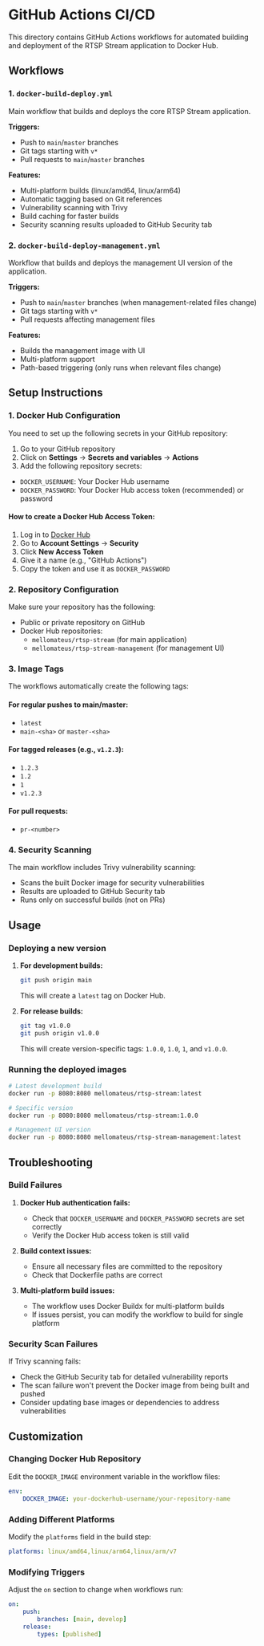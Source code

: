 # GitHub Actions CI/CD

This directory contains GitHub Actions workflows for automated building and deployment of the RTSP Stream application to Docker Hub.

## Workflows

### 1. `docker-build-deploy.yml`

Main workflow that builds and deploys the core RTSP Stream application.

**Triggers:**

-   Push to `main`/`master` branches
-   Git tags starting with `v*`
-   Pull requests to `main`/`master` branches

**Features:**

-   Multi-platform builds (linux/amd64, linux/arm64)
-   Automatic tagging based on Git references
-   Vulnerability scanning with Trivy
-   Build caching for faster builds
-   Security scanning results uploaded to GitHub Security tab

### 2. `docker-build-deploy-management.yml`

Workflow that builds and deploys the management UI version of the application.

**Triggers:**

-   Push to `main`/`master` branches (when management-related files change)
-   Git tags starting with `v*`
-   Pull requests affecting management files

**Features:**

-   Builds the management image with UI
-   Multi-platform support
-   Path-based triggering (only runs when relevant files change)

## Setup Instructions

### 1. Docker Hub Configuration

You need to set up the following secrets in your GitHub repository:

1. Go to your GitHub repository
2. Click on **Settings** → **Secrets and variables** → **Actions**
3. Add the following repository secrets:

-   `DOCKER_USERNAME`: Your Docker Hub username
-   `DOCKER_PASSWORD`: Your Docker Hub access token (recommended) or password

#### How to create a Docker Hub Access Token:

1. Log in to [Docker Hub](https://hub.docker.com)
2. Go to **Account Settings** → **Security**
3. Click **New Access Token**
4. Give it a name (e.g., "GitHub Actions")
5. Copy the token and use it as `DOCKER_PASSWORD`

### 2. Repository Configuration

Make sure your repository has the following:

-   Public or private repository on GitHub
-   Docker Hub repositories:
    -   `mellomateus/rtsp-stream` (for main application)
    -   `mellomateus/rtsp-stream-management` (for management UI)

### 3. Image Tags

The workflows automatically create the following tags:

#### For regular pushes to main/master:

-   `latest`
-   `main-<sha>` or `master-<sha>`

#### For tagged releases (e.g., `v1.2.3`):

-   `1.2.3`
-   `1.2`
-   `1`
-   `v1.2.3`

#### For pull requests:

-   `pr-<number>`

### 4. Security Scanning

The main workflow includes Trivy vulnerability scanning:

-   Scans the built Docker image for security vulnerabilities
-   Results are uploaded to GitHub Security tab
-   Runs only on successful builds (not on PRs)

## Usage

### Deploying a new version

1. **For development builds:**

    ```bash
    git push origin main
    ```

    This will create a `latest` tag on Docker Hub.

2. **For release builds:**
    ```bash
    git tag v1.0.0
    git push origin v1.0.0
    ```
    This will create version-specific tags: `1.0.0`, `1.0`, `1`, and `v1.0.0`.

### Running the deployed images

```bash
# Latest development build
docker run -p 8080:8080 mellomateus/rtsp-stream:latest

# Specific version
docker run -p 8080:8080 mellomateus/rtsp-stream:1.0.0

# Management UI version
docker run -p 8080:8080 mellomateus/rtsp-stream-management:latest
```

## Troubleshooting

### Build Failures

1. **Docker Hub authentication fails:**

    - Check that `DOCKER_USERNAME` and `DOCKER_PASSWORD` secrets are set correctly
    - Verify the Docker Hub access token is still valid

2. **Build context issues:**

    - Ensure all necessary files are committed to the repository
    - Check that Dockerfile paths are correct

3. **Multi-platform build issues:**
    - The workflow uses Docker Buildx for multi-platform builds
    - If issues persist, you can modify the workflow to build for single platform

### Security Scan Failures

If Trivy scanning fails:

-   Check the GitHub Security tab for detailed vulnerability reports
-   The scan failure won't prevent the Docker image from being built and pushed
-   Consider updating base images or dependencies to address vulnerabilities

## Customization

### Changing Docker Hub Repository

Edit the `DOCKER_IMAGE` environment variable in the workflow files:

```yaml
env:
    DOCKER_IMAGE: your-dockerhub-username/your-repository-name
```

### Adding Different Platforms

Modify the `platforms` field in the build step:

```yaml
platforms: linux/amd64,linux/arm64,linux/arm/v7
```

### Modifying Triggers

Adjust the `on` section to change when workflows run:

```yaml
on:
    push:
        branches: [main, develop]
    release:
        types: [published]
```
